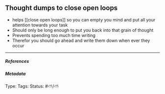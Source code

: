 ## Thought dumps to close open loops # 

- helps [[close open loops]] so you can empty you mind and put all your attention towards your task
- Should only be long enough to put you back into that grain of thought
- Prevents spending too much time writing
- Therefor you should go ahead and write them down when ever they occur

___

##### References



##### Metadata

Type: 
Tags:
Status: #⛅️/⛅️